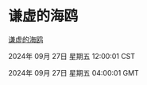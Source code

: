 # 谦虚的海鸥
[谦虚的海鸥](http://219.139.198.207:56308/qxdho/course/base/hotlink/index.php)

2024年 09月 27日 星期五 12:00:01 CST

2024年 09月 27日 星期五 04:00:01 GMT

